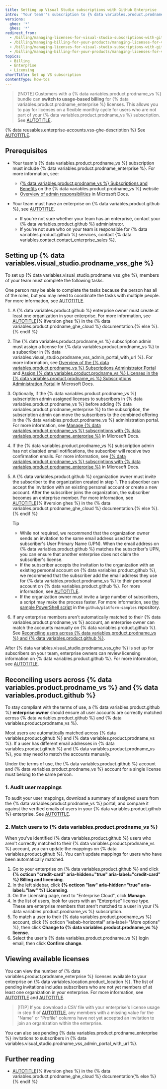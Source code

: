 ```yaml
---
title: Setting up Visual Studio subscriptions with GitHub Enterprise
intro: 'Your team''s subscription to {% data variables.product.prodname_vs %} can also provide access to {% data variables.product.prodname_enterprise %}.'
versions:
  ghec: '*'
  ghes: '*'
redirect_from:
  - /billing/managing-licenses-for-visual-studio-subscriptions-with-github-enterprise/setting-up-visual-studio-subscriptions-with-github-enterprise
  - /billing/managing-billing-for-your-products/managing-licenses-for-visual-studio-subscriptions-with-github-enterprise/setting-up-visual-studio-subscriptions-with-github-enterprise
  - /billing/managing-licenses-for-visual-studio-subscriptions-with-github-enterprise
  - /billing/managing-billing-for-your-products/managing-licenses-for-visual-studio-subscriptions-with-github-enterprise
topics:
  - Billing
  - Enterprise
  - Licensing
shortTitle: Set up VS subscription
contentType: how-tos
---
```


> [!NOTE] Customers with a {% data variables.product.prodname_vs %} bundle can **switch to usage-based billing** for {% data variables.product.prodname_enterprise %} licenses. This allows you to pay for licenses on a flexible monthly cycle for users who are not part of your {% data variables.product.prodname_vs %} subscription. See [AUTOTITLE](/billing/concepts/enterprise-billing/usage-based-licenses).

{% data reusables.enterprise-accounts.vss-ghe-description %} See [AUTOTITLE](/billing/managing-billing-for-your-products/managing-licenses-for-visual-studio-subscriptions-with-github-enterprise/about-visual-studio-subscriptions-with-github-enterprise).

## Prerequisites

* Your team's {% data variables.product.prodname_vs %} subscription must include {% data variables.product.prodname_enterprise %}. For more information, see:
   * [{% data variables.product.prodname_vs %} Subscriptions and Benefits](https://visualstudio.microsoft.com/subscriptions/) on the {% data variables.product.prodname_vs %} website
   * [Overview of admin responsibilities](https://docs.microsoft.com/en-us/visualstudio/subscriptions/admin-responsibilities) in Microsoft Docs.

* Your team must have an enterprise on {% data variables.product.github %}, see [AUTOTITLE](/admin/overview/about-enterprise-accounts).
   * If you're not sure whether your team has an enterprise, contact your {% data variables.product.github %} administrator.
   * If you're not sure who on your team is responsible for {% data variables.product.github %} services, contact {% data variables.contact.contact_enterprise_sales %}.

## Setting up {% data variables.visual_studio.prodname_vss_ghe %}

To set up {% data variables.visual_studio.prodname_vss_ghe %}, members of your team must complete the following tasks.

One person may be able to complete the tasks because the person has all of the roles, but you may need to coordinate the tasks with multiple people. For more information, see [AUTOTITLE](/billing/reference/roles-for-visual-studio).

1. A {% data variables.product.github %} enterprise owner must create at least one organization in your enterprise. For more information, see [AUTOTITLE](/enterprise-cloud@latest/admin/user-management/managing-organizations-in-your-enterprise/adding-organizations-to-your-enterprise){% ifversion ghes %} in the {% data variables.product.prodname_ghe_cloud %} documentation.{% else %}.{% endif %}

1. The {% data variables.product.prodname_vs %} subscription admin must assign a license for {% data variables.product.prodname_vs %} to a subscriber in {% data variables.visual_studio.prodname_vss_admin_portal_with_url %}. For more information, see [Overview of the {% data variables.product.prodname_vs %} Subscriptions Administrator Portal](https://docs.microsoft.com/en-us/visualstudio/subscriptions/using-admin-portal) and [Assign {% data variables.product.prodname_vs %} Licenses in the {% data variables.product.prodname_vs %} Subscriptions Administration Portal](https://docs.microsoft.com/en-us/visualstudio/subscriptions/assign-license) in Microsoft Docs.

1. Optionally, if the {% data variables.product.prodname_vs %} subscription admin assigned licenses to subscribers in {% data variables.product.prodname_vs %} before adding {% data variables.product.prodname_enterprise %} to the subscription, the subscription admin can move the subscribers to the combined offering in the {% data variables.product.prodname_vs %} administration portal. For more information, see [Manage {% data variables.product.prodname_vs %} subscriptions with {% data variables.product.prodname_enterprise %}](https://docs.microsoft.com/en-us/visualstudio/subscriptions/assign-github#moving-to-visual-studio-with-github-enterprise) in Microsoft Docs.

1. If the {% data variables.product.prodname_vs %} subscription admin has not disabled email notifications, the subscriber will receive two confirmation emails. For more information, see [{% data variables.product.prodname_vs %} subscriptions with {% data variables.product.prodname_enterprise %}](https://docs.microsoft.com/en-us/visualstudio/subscriptions/access-github#what-is-the-visual-studio-subscription-with-github-enterprise-setup-process) in Microsoft Docs.

1. A {% data variables.product.github %} organization owner must invite the subscriber to the organization created in step 1. The subscriber can accept the invitation with an existing personal account or create a new account. After the subscriber joins the organization, the subscriber becomes an enterprise member. For more information, see [AUTOTITLE](/enterprise-cloud@latest/organizations/managing-membership-in-your-organization/inviting-users-to-join-your-organization){% ifversion ghes %} in the {% data variables.product.prodname_ghe_cloud %} documentation.{% else %}.{% endif %}

   > [!TIP]
   > * While not required, we recommend that the organization owner sends an invitation to the same email address used for the subscriber's User Primary Name (UPN). When the email address on {% data variables.product.github %} matches the subscriber's UPN, you can ensure that another enterprise does not claim the subscriber's license.
   > * If the subscriber accepts the invitation to the organization with an existing personal account on {% data variables.product.github %}, we recommend that the subscriber add the email address they use for {% data variables.product.prodname_vs %} to their personal account on {% data variables.product.github %}. For more information, see [AUTOTITLE](/account-and-profile/setting-up-and-managing-your-personal-account-on-github/managing-email-preferences/adding-an-email-address-to-your-github-account).
   > * If the organization owner must invite a large number of subscribers, a script may make the process faster. For more information, see [the sample PowerShell script](https://github.com/github/platform-samples/blob/master/api/powershell/invite_members_to_org.ps1) in the `github/platform-samples` repository.

1. If any enterprise members aren't automatically matched to their {% data variables.product.prodname_vs %} account, an enterprise owner can match the accounts manually on {% data variables.product.github %}. See [Reconciling users across {% data variables.product.prodname_vs %} and {% data variables.product.github %}](#reconciling-users-across-visual-studio-and-github).

After {% data variables.visual_studio.prodname_vss_ghe %} is set up for subscribers on your team, enterprise owners can review licensing information on {% data variables.product.github %}. For more information, see [AUTOTITLE](/billing/managing-the-plan-for-your-github-account/viewing-the-subscription-and-usage-for-your-enterprise-account).

## Reconciling users across {% data variables.product.prodname_vs %} and {% data variables.product.github %}

To stay compliant with the terms of use, a {% data variables.product.github %} **enterprise owner** should ensure all user accounts are correctly matched across {% data variables.product.github %} and {% data variables.product.prodname_vs %}.

Most users are automatically matched across {% data variables.product.github %} and {% data variables.product.prodname_vs %}. If a user has different email addresses in {% data variables.product.github %} and {% data variables.product.prodname_vs %}, you may need to match the accounts manually.

Under the terms of use, the {% data variables.product.github %} account and {% data variables.product.prodname_vs %} account for a single license must belong to the same person.

### 1. Audit user mappings

To audit your user mappings, download a summary of assigned users from the {% data variables.product.prodname_vs %} portal, and compare it against the verified emails of users in your {% data variables.product.github %} enterprise. See [AUTOTITLE](/enterprise-cloud@latest/admin/managing-accounts-and-repositories/managing-users-in-your-enterprise/viewing-people-in-your-enterprise#viewing-members-email-addresses).

### 2. Match users to {% data variables.product.prodname_vs %}

When you've identified {% data variables.product.github %} users who aren't correctly matched to their {% data variables.product.prodname_vs %} account, you can update the mappings on {% data variables.product.github %}. You can't update mappings for users who have been automatically matched.

1. Go to your enterprise on {% data variables.product.github %} and click **{% octicon "credit-card" aria-hidden="true" aria-label="credit-card" %} Billing and licensing**.
1. In the left sidebar, click **{% octicon "law" aria-hidden="true" aria-label="law" %} Licensing**.
1. On the Licensing page, next to "Enterprise Cloud", click **Manage**.
1. In the list of users, look for users with an "Enterprise" license type. These are enterprise members that aren't matched to a user in your {% data variables.product.prodname_vs %} subscription.
1. To match a user to their {% data variables.product.prodname_vs %} account, click {% octicon "kebab-horizontal" aria-label="More options" %}, then click **Change to {% data variables.product.prodname_vs %} license**.
1. Select the user's {% data variables.product.prodname_vs %} login email, then click **Confirm change**.

## Viewing available licenses

You can view the number of {% data variables.product.prodname_enterprise %} licenses available to your enterprise on {% data variables.location.product_location %}. The list of pending invitations includes subscribers who are not yet members of at least one organization in your enterprise. For more information, see [AUTOTITLE](/billing/managing-the-plan-for-your-github-account/viewing-the-subscription-and-usage-for-your-enterprise-account) and [AUTOTITLE](/admin/user-management/managing-users-in-your-enterprise/viewing-people-in-your-enterprise#viewing-members-and-outside-collaborators).

> [!TIP] If you download a CSV file with your enterprise's license usage in step 6 of [AUTOTITLE](/billing/managing-the-plan-for-your-github-account/viewing-the-subscription-and-usage-for-your-enterprise-account#viewing-the-subscription-and-usage-for-your-enterprise-account), any members with a missing value for the "Name" or "Profile" columns have not yet accepted an invitation to join an organization within the enterprise.

You can also see pending {% data variables.product.prodname_enterprise %} invitations to subscribers in {% data variables.visual_studio.prodname_vss_admin_portal_with_url %}.

## Further reading

* [AUTOTITLE](/enterprise-cloud@latest/get-started/onboarding/getting-started-with-github-enterprise-cloud){% ifversion ghes %} in the {% data variables.product.prodname_ghe_cloud %} documentation{% else %}{% endif %}
